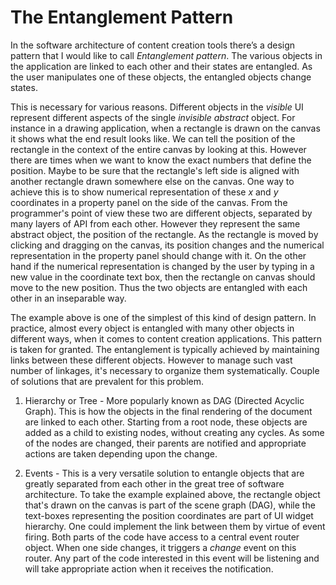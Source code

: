 The Entanglement Pattern
===

In the software architecture of content creation tools there’s a design pattern
that I would like to call *Entanglement pattern*. The various objects in the
application are linked to each other and their states are entangled. As the user
manipulates one of these objects, the entangled objects change states.

This is necessary for various reasons. Different objects in the *visible* UI
represent different aspects of the single *invisible abstract* object. For
instance in a drawing application, when a rectangle is drawn on the canvas it
shows what the end result looks like. We can tell the position of the rectangle
in the context of the entire canvas by looking at this. However there are times
when we want to know the exact numbers that define the position. Maybe to be
sure that the rectangle's left side is aligned with another rectangle drawn
somewhere else on the canvas. One way to achieve this is to show numerical
representation of these *x* and *y* coordinates in a property panel on the side
of the canvas. From the programmer's point of view these two are different
objects, separated by many layers of API from each other. However they represent
the same abstract object, the position of the rectangle. As the rectangle is
moved by clicking and dragging on the canvas, its position changes and the
numerical representation in the property panel should change with it. On the
other hand if the numerical representation is changed by the user by typing in a
new value in the coordinate text box, then the rectangle on canvas should move
to the new position. Thus the two objects are entangled with each other in an
inseparable way.

The example above is one of the simplest of this kind of design pattern. In
practice, almost every object is entangled with many other objects in different
ways, when it comes to content creation applications. This pattern is taken for
granted. The entanglement is typically achieved by maintaining links between
these different objects. However to manage such vast number of linkages, it's
necessary to organize them systematically. Couple of solutions that are
prevalent for this problem.

1. Hierarchy or Tree - More popularly known as DAG (Directed Acyclic Graph).
   This is how the objects in the final rendering of the document are linked to
   each other. Starting from a root node, these objects are added as a child to
   existing nodes, without creating any cycles. As some of the nodes are
   changed, their parents are notified and appropriate actions are taken
   depending upon the change.

2. Events - This is a very versatile solution to entangle objects that are
   greatly separated from each other in the great tree of software architecture.
   To take the example explained above, the rectangle object that's drawn on the
   canvas is part of the scene graph (DAG), while the text-boxes representing
   the position coordinates are part of UI widget hierarchy. One could implement
   the link between them by virtue of event firing. Both parts of the code have
   access to a central event router object. When one side changes, it triggers a
   *change* event on this router. Any part of the code interested in this event
   will be listening and will take appropriate action when it receives the
   notification.



